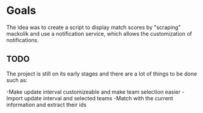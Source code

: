 # Goals

The idea was to create a script to display match scores by "scraping" mackolik and use a notification service, which allows the customization of 
notifications.

## TODO

The project is still on its early stages and there are a lot of things to be done such as:

  -Make update interval customizeable and make team selection easier
  -Import update interval and selected teams
  -Match <Selected Teams> with the current information and extract their ids
